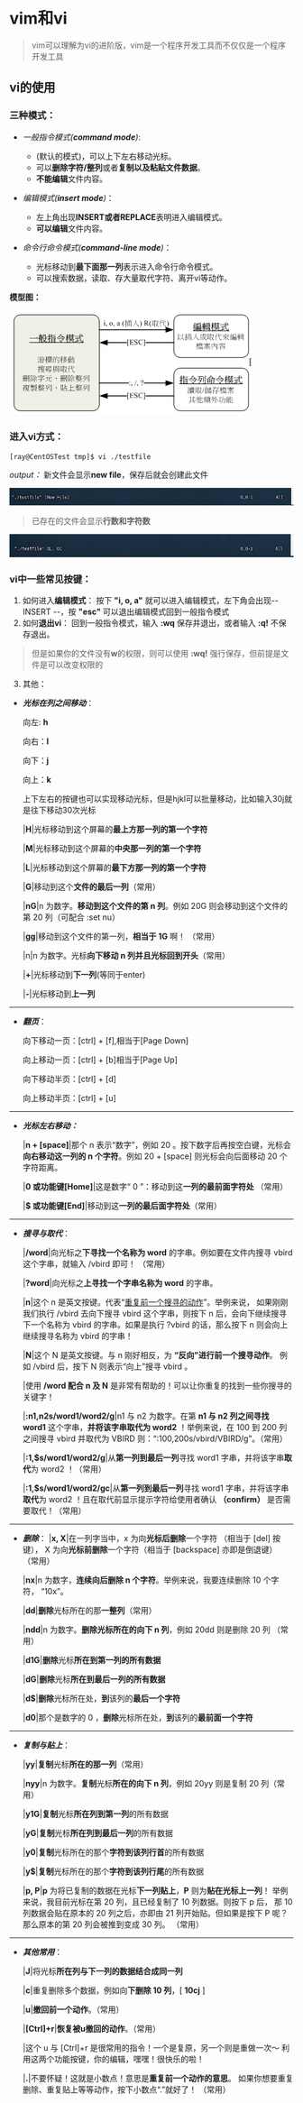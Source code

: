 # vim和vi
> vim可以理解为vi的进阶版，vim是一个程序开发工具而不仅仅是一个程序开发工具

## vi的使用

### 三种模式：
- *一般指令模式(**command mode**)*:
    - (默认的模式)，可以上下左右移动光标。
    - 可以**删除字符/整列**或者**复制以及粘贴文件数据**。
    - **不能编辑**文件内容。

- *编辑模式(**insert mode**)*：
    - 左上角出现**INSERT或者REPLACE**表明进入编辑模式。
    - **可以编辑**文件内容。
- *命令行命令模式(**command-line mode**)*：
    - 光标移动到**最下面那一列**表示进入命令行命令模式。
    - 可以搜索数据，读取、存大量取代字符、离开vi等动作。

**模型图：**

![0](/img/11Chapter/Capture.PNG)


### 进入vi方式：
```Shell
[ray@CentOSTest tmp]$ vi ./testfile
```
*output：*
新文件会显示**new file**，保存后就会创建此文件

![0](/img/11Chapter/Capture1.PNG)

> 已存在的文件会显示**行数和字符数**

![0](/img/11Chapter/Capture2.PNG)

### vi中一些常见按键：
1. 如何进入**编辑模式**：
按下 **"i, o, a"** 就可以进入编辑模式，左下角会出现-- INSERT --，按 **"esc"** 可以退出编辑模式回到一般指令模式
2. 如何**退出vi**：
回到一般指令模式，输入 **:wq** 保存并退出，或者输入 **:q!** 不保存退出。
> 但是如果你的文件没有**w**的权限，则可以使用 **:wq!** 强行保存，但前提是文件是可以改变权限的
3. 其他：
- _**光标在列之间移动**_：

    向左: **h**

    向右：**l**

    向下：**j**

    向上：**k**

    上下左右的按键也可以实现移动光标，但是hjkl可以批量移动，比如输入30j就是往下移动30次光标

    |**H**|光标移动到这个屏幕的**最上方那一列的第一个字符**

    |**M**|光标移动到这个屏幕的**中央那一列的第一个字符**

    |**L**|光标移动到这个屏幕的**最下方那一列的第一个字符**

    |**G**|移动到这个**文件的最后一列**（常用）

    |**nG**|n 为数字。**移动到这个文件的第 n 列**。例如 20G 则会移动到这个文件的第 20 列（可配合 :set nu）

    |**gg**|移动到这个文件的第一列，**相当于 1G** 啊！ （常用）

    |n<Enter>|n 为数字。光标**向下移动 n 列并且光标回到开头**（常用）

    |**+**|光标移动到**下一列**(等同于enter)

    |**-**|光标移动到**上一列**
---
- **_翻页_**：

    向下移动一页：[ctrl] + [f],相当于[Page Down]

    向上移动一页：[ctrl] + [b]相当于[Page Up]

    向下移动半页：[ctrl] + [d]

    向上移动半页：[ctrl] + [u]
---
- **_光标左右移动：_**

    |**n + [space]**|那个 n 表示“数字”，例如 20 。按下数字后再按空白键，光标会**向右移动这一列的 n 个字符**。例如 20 + [space] 则光标会向后面移动 20 个字符距离。

    |**0 或功能键[Home]**|这是数字“ 0 ”：移动到这**一列的最前面字符处** （常用）

    |**\$ 或功能键[End]**|移动到这**一列的最后面字符处**（常用）
---
- **_搜寻与取代_**：

    |**/word**|向光标之**下寻找一个名称为 word** 的字串。例如要在文件内搜寻 vbird 这个字串，就输入 /vbird 即可！ （常用）

    |**?word**|向光标之**上寻找一个字串名称为 word** 的字串。

    |**n**|这个 n 是英文按键。代表“<u>重复前一个搜寻的动作</u>”。举例来说， 如果刚刚我们执行 /vbird 去向下搜寻 vbird 这个字串，则按下 n 后，会向下继续搜寻下一个名称为 vbird 的字串。如果是执行 ?vbird 的话，那么按下 n 则会向上继续搜寻名称为 vbird 的字串！

    |**N**|这个 N 是英文按键。与 n 刚好相反，为 **“反向”进行前一个搜寻动作**。 例如 /vbird 后，按下 N 则表示“向上”搜寻 vbird 。

    |使用 **/word 配合 n 及 N** 是非常有帮助的！可以让你重复的找到一些你搜寻的关键字！

    |**:n1,n2s/word1/word2/g**|n1 与 n2 为数字。在第 **n1 与 n2 列之间寻找 word1** 这个字串，**并将该字串取代为 word2** ！举例来说，在 100 到 200 列之间搜寻 vbird 并取代为 VBIRD 则：“:100,200s/vbird/VBIRD/g”。（常用）

    |**:1,\$s/word1/word2/g**|从**第一列到最后一列**寻找 word1 字串，并将该字串**取代**为 word2 ！（常用）

    |**:1,\$s/word1/word2/gc**|从**第一列到最后一列**寻找 word1 字串，并将该字串**取代**为 word2 ！且在取代前显示提示字符给使用者确认 **（confirm）** 是否需要取代！（常用）
---
- **_删除_**：
    |**x, X**|在一列字当中，x 为向**光标后删除**一个字符 （相当于 [del] 按键）， X 为向**光标前删除**一个字符（相当于 [backspace] 亦即是倒退键） （常用）

    |**nx**|n 为数字，**连续向后删除 n 个字符**。举例来说，我要连续删除 10 个字符， “10x”。

    |**dd**|**删除**光标所在的那**一整列**（常用）

    |**ndd**|n 为数字。**删除光标所在的向下 n 列**，例如 20dd 则是删除 20 列 （常用）

    |**d1G**|**删除**光标**所在到第一列的所有数据**

    |**dG**|**删除**光标**所在到最后一列的所有数据**

    |**d\$**|**删除**光标所在处，**到**该列的**最后一个字符**

    |**d0**|那个是数字的 0 ，**删除**光标所在处，**到**该列的**最前面一个字符**
---
- **_复制与贴上_**：

    |**yy**|**复制**光标**所在的那一列**（常用）

    |**nyy**|n 为数字。**复制**光标**所在的向下 n 列**，例如 20yy 则是复制 20 列（常用）

    |**y1G**|**复制**光标**所在列到第一列**的所有数据

    |**yG**|**复制**光标**所在列到最后一列**的所有数据

    |**y0**|**复制**光标所在的那个**字符到该列行首**的所有数据

    |**y$**|**复制**光标所在的那个**字符到该列行尾**的所有数据

    |**p, P**|**p** 为将已复制的数据在光标**下一列贴上**，**P** 则为**贴在光标上一列**！ 举例来说，我目前光标在第 20 列，且已经复制了 10 列数据。则按下 p 后， 那 10 列数据会贴在原本的 20 列之后，亦即由 21 列开始贴。但如果是按下 P 呢？ 那么原本的第 20 列会被推到变成 30 列。 （常用）
---
- **_其他常用_**：

    |**J**|将光标**所在列与下一列的数据结合成同一列**

    |**c**|重复删除多个数据，例如向**下删除 10 列**，[ **10cj** ]

    |**u**|**撤回前一个动作**。（常用）

    |**[Ctrl]+r**|**恢复被u撤回的动作**。（常用）

    |这个 u 与 [Ctrl]+r 是很常用的指令！一个是复原，另一个则是重做一次～ 利用这两个功能按键，你的编辑，嘿嘿！很快乐的啦！

    |**.**|不要怀疑！这就是小数点！意思是**重复前一个动作的意思**。 如果你想要重复删除、重复贴上等等动作，按下小数点“.”就好了！ （常用）
